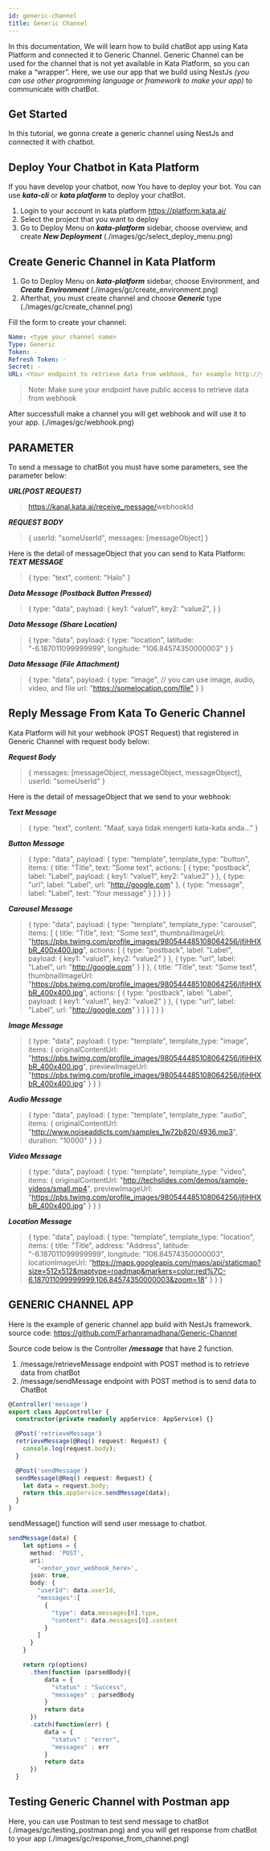 ```yaml
---
id: generic-channel
title: Generic Channel
---
```


In this documentation, We will learn how to build chatBot app using Kata Platform and connected it to Generic Channel. Generic Channel can be used for the channel that is not yet available in Kata Platform, so you can make a “wrapper”. Here, we use our app that we build using NestJs *(you can use other programming language or framework to make your app)* to communicate with chatBot.

## Get Started

In this tutorial, we gonna create a generic channel using NestJs and connected it with chatbot.

## Deploy Your Chatbot in Kata Platform

If you have develop your chatbot, now You have to deploy your bot. You can use ***kata-cli*** or ***kata platform*** to deploy your chatBot.

1. Login to your account in kata platform <https://platform.kata.ai/>
2. Select the project that you want to deploy
3. Go to Deploy Menu on ***kata-platform*** sidebar, choose overview, and create ***New Deployment*** (./images/gc/select_deploy_menu.png)

## Create Generic Channel in Kata Platform

1. Go to Deploy Menu on ***kata-platform*** sidebar, choose Environment, and ***Create Environment*** (./images/gc/create_environment.png)
2. Afterthat, you must create channel and choose ***Generic*** type (./images/gc/create_channel.png)

Fill the form to create your channel:

```yml
Name: <type your channel name>
Type: Generic
Token: -
Refresh Token: -
Secret: -
URL: <Your endpoint to retrieve data from webhook, for example http://your_domain/message/retrieveMessage>
```

> Note: Make sure your endpoint have public access to retrieve data from webhook

After successfull make a channel you will get webhook and will use it to your app. (./images/gc/webhook.png)

## PARAMETER

To send a message to chatBot you must have some parameters, see the parameter below:

***URL(POST REQUEST)***

 > <https://kanal.kata.ai/receive_message/>webhookId

***REQUEST BODY***
> {
    userId: "someUserId",
    messages: [messageObject]
  }

Here is the detail of messageObject that you can send to Kata Platform:
***TEXT MESSAGE***
>{
    type: "text",
    content: "Halo"
 }

***Data Message (Postback Button Pressed)***
>{
    type: "data",
    payload: {
        key1: "value1",
        key2: "value2",
    }
 }

***Data Message (Share Location)***
>{
    type: "data",
    payload: {
        type: "location",
        latitude: "-6.187011099999999",
        longitude: "106.84574350000003"
    }
 }

***Data Message (File Attachment)***
>{
    type: "data",
    payload: {
        type: "image", // you can use image, audio, video, and file
        url: "<https://somelocation.com/file">
    }
 }

## Reply Message From Kata To Generic Channel

Kata Platform will hit your webhook (POST Request) that registered in Generic Channel with request body below:

***Request Body***
>{
    messages: [messageObject, messageObject, messageObject],
    userId: "someUserId"
 }

Here is the detail of messageObject that we send to your webhook:

***Text Message***
>{
    type: "text",
    content: "Maaf, saya tidak mengerti kata-kata anda..."
 }

***Button Message***
>{
    type: "data",
    payload: {
        type: "template",
        template_type: "button",
        items: {
            title: "Title",
            text: "Some text",
            actions: [
                {
                    type: "postback",
                    label: "Label",
                    payload: {
                        key1: "value1",
                        key2: "value2"
                    }
                },
                {
                    type: "url",
                    label: "Label",
                    url: "http://google.com"
                },
                {
                    type: "message",
                    label: "Label",
                    text: "Your message"
                }
            ]
        }
    }
 }

***Carousel Message***
>{
    type: "data",
    payload: {
        type: "template",
        template_type: "carousel",
        items: [
            {
                title: "Title",
                text: "Some text",
                thumbnailImageUrl: "https://pbs.twimg.com/profile_images/980544485108064256/jfiHHXbR_400x400.jpg",
                actions: [
                    {
                        type: "postback",
                        label: "Label",
                        payload: {
                            key1: "value1",
                            key2: "value2"
                        }
                    },
                    {
                        type: "url",
                        label: "Label",
                        url: "http://google.com"
                    }
                ]
            },
            {
                title: "Title",
                text: "Some text",
                thumbnailImageUrl: "https://pbs.twimg.com/profile_images/980544485108064256/jfiHHXbR_400x400.jpg",
                actions: [
                    {
                        type: "postback",
                        label: "Label",
                        payload: {
                            key1: "value1",
                            key2: "value2"
                        }
                    },
                    {
                        type: "url",
                        label: "Label",
                        url: "http://google.com"
                    }
                ]
            }
        ]
    }
 }

***Image Message***
>{
    type: "data",
    payload: {
        type: "template",
        template_type: "image",
        items: {
            originalContentUrl: "https://pbs.twimg.com/profile_images/980544485108064256/jfiHHXbR_400x400.jpg",
            previewImageUrl: "https://pbs.twimg.com/profile_images/980544485108064256/jfiHHXbR_400x400.jpg"
        }
    }
 }

***Audio Message***
>{
    type: "data",
    payload: {
        type: "template",
        template_type: "audio",
        items: {
            originalContentUrl: "http://www.noiseaddicts.com/samples_1w72b820/4936.mp3",
            duration: "10000"
        }
    }
 }

***Video Message***
>{
    type: "data",
    payload: {
        type: "template",
        template_type: "video",
        items: {
            originalContentUrl: "http://techslides.com/demos/sample-videos/small.mp4",
            previewImageUrl: "https://pbs.twimg.com/profile_images/980544485108064256/jfiHHXbR_400x400.jpg"
        }
    }
}

***Location Message***
>{
    type: "data",
    payload: {
        type: "template",
        template_type: "location",
        items: {
            title: "Title",
            address: "Address",
            latitude: "-6.187011099999999",
            longitude: "106.84574350000003",
            locationImageUrl: "https://maps.googleapis.com/maps/api/staticmap?size=512x512&maptype=roadmap&markers=color:red%7C-6.187011099999999,106.84574350000003&zoom=18"
        }
   }
 }

## GENERIC CHANNEL APP

Here is the example of generic channel app build with NestJs framework.
source code: https://github.com/Farhanramadhana/Generic-Channel

Source code below is the Controller ***/message*** that have 2 function.

1. /message/retrieveMessage endpoint with POST method is to retrieve data from chatBot
2. /message/sendMessage endpoint with POST method is to send data to ChatBot

```typescript
@Controller('message')
export class AppController {
  constructor(private readonly appService: AppService) {}

  @Post('retrieveMessage')
  retrieveMessage(@Req() request: Request) {
    console.log(request.body);
  }

  @Post('sendMessage')
  sendMessage(@Req() request: Request) {
    let data = request.body;
    return this.appService.sendMessage(data);
  }
}
```

sendMessage() function will send user message to chatbot.

```typescript
sendMessage(data) {
    let options = {
      method: 'POST',
      uri:
        '<enter_your_webhook_here>',
      json: true,
      body: {
        "userId": data.userId,
        "messages":[
          {
            "type": data.messages[0].type,
            "content": data.messages[0].content
          }
        ]
      }
    }

    return rp(options)
      .then(function (parsedBody){
          data = {
            "status" : "Success",
            "messages" : parsedBody
          }
          return data
      })
      .catch(function(err) {
          data = {
            "status" : "error",
            "messages" : err
          }
          return data
      })
  }
```

## Testing Generic Channel with Postman app

Here, you can use Postman to test send message to chatBot (./images/gc/testing_postman.png)
and you will get response from chatBot to your app (./images/gc/response_from_channel.png)
